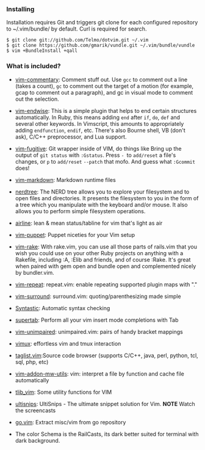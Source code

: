 ### Installing

Installation requires Git and triggers git clone for each configured repository to ~/.vim/bundle/ by default. Curl is required for search.

    $ git clone git://github.com/Telmo/dotvim.git ~/.vim
    $ git clone https://github.com/gmarik/vundle.git ~/.vim/bundle/vundle
    $ vim +BundleInstall +qall

### What is included?

* [vim-commentary](https://github.com/tpope/vim-commentary): Comment stuff out. Use `gcc` to comment out a line (takes a count), `gc` to comment out the target of a motion (for example, gcap to comment out a paragraph), and gc in visual mode to comment out the selection. 
* [vim-endwise](https://github.com/tpope/vim-endwise): This is a simple plugin that helps to end certain structures automatically. In Ruby, this means adding `end` after `if`, `do`, `def` and several other keywords. In Vimscript, this amounts to appropriately adding `endfunction`, `endif`, etc. There's also Bourne shell, VB (don't ask), C/C++ preprocessor, and Lua support.
* [vim-fugitive](https://github.com/tpope/vim-fugitive): Git wrapper inside of VIM, do things like Bring up the output of `git status` with `:Gstatus`. Press `- `to `add/reset` a file's changes, or `p` to `add/reset` `--patch` that mofo. And guess what `:Gcommit` does!
* [vim-markdown](https://github.com/tpope/vim-markdown): Markdown runtime files
* [nerdtree](https://github.com/scrooloose/nerdtree): The NERD tree allows you to explore your filesystem and to open files and directories. It presents the filesystem to you in the form of a tree which you manipulate with the keyboard and/or mouse. It also allows you to perform simple filesystem operations.
* [airline](https://github.com/bling/vim-airline): lean & mean status/tabline for vim that's light as air
* [vim-puppet](https://github.com/rodjek/vim-puppet): Puppet niceties for your Vim setup
* [vim-rake](https://github.com/tpope/vim-rake): With rake.vim, you can use all those parts of rails.vim that you wish you could use on your other Ruby projects on anything with a Rakefile, including :A, :Elib and friends, and of course :Rake. It's great when paired with gem open and bundle open and complemented nicely by bundler.vim.
* [vim-repeat](https://github.com/tpope/vim-repeat): repeat.vim: enable repeating supported plugin maps with "."
* [vim-surround](https://github.com/tpope/vim-surround): surround.vim: quoting/parenthesizing made simple
* [Syntastic](https://github.com/vim-scripts/Syntastic): Automatic syntax checking
* [supertab](https://github.com/ervandew/supertab): Perform all your vim insert mode completions with Tab
* [vim-unimpaired](https://github.com/tpope/vim-unimpaired): unimpaired.vim: pairs of handy bracket mappings
* [vimux](https://github.com/vim-scripts/vimux): effortless vim and tmux interaction
* [taglist.vim](https://github.com/vim-scripts/taglist.vim):Source code browser (supports C/C++, java, perl, python, tcl, sql, php, etc)
* [vim-addon-mw-utils](https://github.com/MarcWeber/vim-addon-mw-utils): vim: interpret a file by function and cache file automatically
* [tlib_vim](https://github.com/tomtom/tlib_vim): Some utility functions for VIM
* [ultisnips](https://github.com/SirVer/ultisnips): UltiSnips - The ultimate snippet solution for Vim. **NOTE** Watch the screencasts
* [go.vim](https://github.com/golangtw/go.vim): Extract misc/vim from go repository

* The color Schema is the RailCasts, its dark better suited for terminal with dark background.


